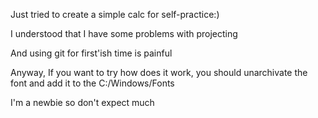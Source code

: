 Just tried to create a simple calc for self-practice:)

I understood that I have some problems with projecting

And using git for first'ish time is painful

Anyway, If you want to try how does it work, you should unarchivate the font
and add it to the C:/Windows/Fonts

I'm a newbie so don't expect much
